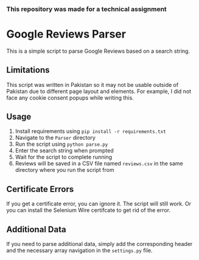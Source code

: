 ### This repository was made for a technical assignment

# Google Reviews Parser

This is a simple script to parse Google Reviews based on a search string.

## Limitations

This script was written in Pakistan so it may not be usable outside of Pakistan due to different page layout and elements. For example, I did not face any cookie consent popups while writing this.


## Usage

1. Install requirements using `pip install -r requirements.txt`
2. Navigate to the `Parser` directory
3. Run the script using `python parse.py`
4. Enter the search string when prompted
5. Wait for the script to complete running
6. Reviews will be saved in a CSV file named `reviews.csv` in the same directory where you run the script from

## Certificate Errors

If you get a certificate error, you can ignore it. The script will still work. Or you can install the Selenium Wire certifcate to get rid of the error.


## Additional Data

If you need to parse additional data, simply add the corresponding header and the necessary array navigation in the `settings.py` file.
